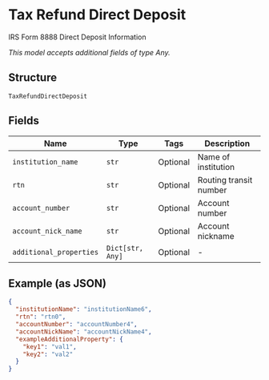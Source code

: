 
# Tax Refund Direct Deposit

IRS Form 8888 Direct Deposit Information

*This model accepts additional fields of type Any.*

## Structure

`TaxRefundDirectDeposit`

## Fields

| Name | Type | Tags | Description |
|  --- | --- | --- | --- |
| `institution_name` | `str` | Optional | Name of institution |
| `rtn` | `str` | Optional | Routing transit number |
| `account_number` | `str` | Optional | Account number |
| `account_nick_name` | `str` | Optional | Account nickname |
| `additional_properties` | `Dict[str, Any]` | Optional | - |

## Example (as JSON)

```json
{
  "institutionName": "institutionName6",
  "rtn": "rtn0",
  "accountNumber": "accountNumber4",
  "accountNickName": "accountNickName4",
  "exampleAdditionalProperty": {
    "key1": "val1",
    "key2": "val2"
  }
}
```

